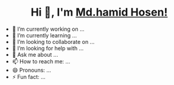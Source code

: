 <h1 align="center"> Hi 👋, I'm <a href="https://www.linkedin.com/in/md-hamid-hosen-699a10196/">Md.hamid Hosen!</a></h1>

- 🔭 I’m currently working on ...
- 🌱 I’m currently learning ...
- 👯 I’m looking to collaborate on ...
- 🤔 I’m looking for help with ...
- 💬 Ask me about ...
- 📫 How to reach me: ...
- 😄 Pronouns: ...
- ⚡ Fun fact: ...

